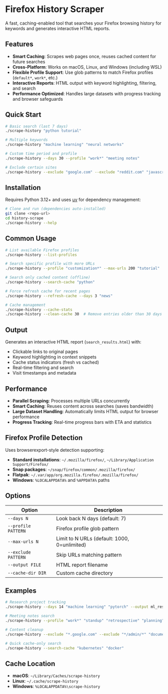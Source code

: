 # Firefox History Scraper

A fast, caching-enabled tool that searches your Firefox browsing history for keywords and generates interactive HTML reports.

## Features

- **Smart Caching**: Scrapes web pages once, reuses cached content for future searches
- **Cross-Platform**: Works on macOS, Linux, and Windows (including WSL)
- **Flexible Profile Support**: Use glob patterns to match Firefox profiles (`default*`, `work*`, etc.)
- **Interactive Reports**: HTML output with keyword highlighting, filtering, and search
- **Performance Optimized**: Handles large datasets with progress tracking and browser safeguards

## Quick Start

```bash
# Basic search (last 7 days)
./scrape-history "python tutorial"

# Multiple keywords  
./scrape-history "machine learning" "neural networks" 

# Custom time period and profile
./scrape-history --days 30 --profile "work*" "meeting notes"

# Exclude certain sites
./scrape-history --exclude "google.com" --exclude "reddit.com" "javascript"
```

## Installation

Requires Python 3.12+ and uses [uv](https://docs.astral.sh/uv/) for dependency management:

```bash
# Clone and run (dependencies auto-installed)
git clone <repo-url>
cd history-scrape
./scrape-history --help
```

## Common Usage

```bash
# List available Firefox profiles
./scrape-history --list-profiles

# Search specific profile with more URLs
./scrape-history --profile "customization*" --max-urls 200 "tutorial"

# Search only cached content (offline)
./scrape-history --search-cache "python"

# Force refresh cache for recent pages
./scrape-history --refresh-cache --days 3 "news"

# Cache management
./scrape-history --cache-stats
./scrape-history --clean-cache 30  # Remove entries older than 30 days
```

## Output

Generates an interactive HTML report (`search_results.html`) with:
- Clickable links to original pages
- Keyword highlighting in context snippets  
- Cache status indicators (fresh vs cached)
- Real-time filtering and search
- Visit timestamps and metadata

## Performance

- **Parallel Scraping**: Processes multiple URLs concurrently
- **Smart Caching**: Reuses content across searches (saves bandwidth)
- **Large Dataset Handling**: Automatically limits HTML output for browser performance
- **Progress Tracking**: Real-time progress bars with ETA and statistics

## Firefox Profile Detection

Uses browserexport-style detection supporting:
- **Standard installations**: `~/.mozilla/firefox/`, `~/Library/Application Support/Firefox/`
- **Snap packages**: `~/snap/firefox/common/.mozilla/firefox/`
- **Flatpak**: `~/.var/app/org.mozilla.firefox/.mozilla/firefox/`
- **Windows**: `%LOCALAPPDATA%` and `%APPDATA%` paths

## Options

| Option | Description |
|--------|-------------|
| `--days N` | Look back N days (default: 7) |
| `--profile PATTERN` | Firefox profile glob pattern |
| `--max-urls N` | Limit to N URLs (default: 1000, 0=unlimited) |
| `--exclude PATTERN` | Skip URLs matching pattern |
| `--output FILE` | HTML report filename |
| `--cache-dir DIR` | Custom cache directory |

## Examples

```bash
# Research project tracking
./scrape-history --days 14 "machine learning" "pytorch" --output ml_research.html

# Meeting notes search  
./scrape-history --profile "work*" "standup" "retrospective" "planning"

# Content cleanup
./scrape-history --exclude "*.google.com" --exclude "*/admin/*" "documentation"

# Quick cache-only search
./scrape-history --search-cache "kubernetes" "docker"
```

## Cache Location

- **macOS**: `~/Library/Caches/scrape-history`
- **Linux**: `~/.cache/scrape-history` 
- **Windows**: `%LOCALAPPDATA%\scrape-history`